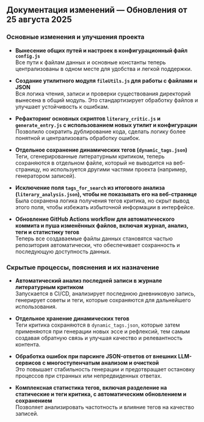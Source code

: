 ## Документация изменений — Обновления от 25 августа 2025

### Основные изменения и улучшения проекта

- **Вынесение общих путей и настроек в конфигурационный файл `config.js`**  
  Все пути к файлам данных и основные константы теперь централизованы в одном месте для удобства и легкой поддержки.

- **Создание утилитного модуля `fileUtils.js` для работы с файлами и JSON**  
  Вся логика чтения, записи и проверки существования директорий вынесена в общий модуль. Это стандартизирует обработку файлов и улучшает устойчивость к ошибкам.

- **Рефакторинг основных скриптов `literary_critic.js` и `generate_entry.js` с использованием новых утилит и конфигурации**  
  Позволило сократить дублирование кода, сделать логику более понятной и централизовать обработку ошибок.

- **Отдельное сохранение динамических тегов (`dynamic_tags.json`)**  
  Теги, сгенерированные литературным критиком, теперь сохраняются в отдельном файле, который не выводится на веб-страницу, но используется другими частями проекта (например, генератором записей).

- **Исключение поля `tags_for_search` из итогового анализа (`literary_analysis.json`), чтобы не показывать его на веб-странице**  
  Была сохранена логика получения тегов критика, но скрыт вывод этого поля, чтобы избежать избыточной информации в интерфейсе.

- **Обновление GitHub Actions workflow для автоматического коммита и пуша изменённых файлов, включая журнал, анализ, теги и статистику тегов**  
  Теперь все создаваемые файлы данных становятся частью репозитория автоматически, что обеспечивает сохранность и последующую доступность данных.

### Скрытые процессы, пояснения и их назначение

- **Автоматический анализ последней записи в журнале литературным критиком**  
  Запускается в CI/CD, анализирует последнюю дневниковую запись, генерирует советы и теги, которые сохраняются для дальнейшего использования.

- **Отдельное хранение динамических тегов**  
  Теги критика сохраняются в `dynamic_tags.json`, которые затем применяются при генерации новых эссе и рефлексий, тем самым создавая обратную связь и улучшая качество и релевантность контента.

- **Обработка ошибок при парсинге JSON-ответов от внешних LLM-сервисов с многоступенчатым анализом и очисткой**  
  Это повышает стабильность генерации и предотвращает остановку процессов при странных или непредвиденных ответах.

- **Комплексная статистика тегов, включая разделение на статические и теги критика, с автоматическим обновлением и сохранением**  
  Позволяет анализировать частотность и влияние тегов на качество записей.
